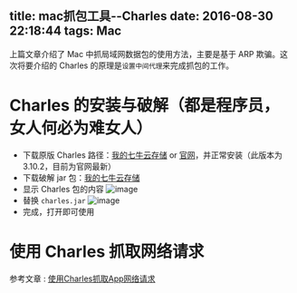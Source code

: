 title: mac抓包工具--Charles
date: 2016-08-30 22:18:44
tags: Mac
---

上篇文章介绍了 Mac 中抓局域网数据包的使用方法，主要是基于 ARP 欺骗。这次将要介绍的 Charles 的原理是`设置中间代理`来完成抓包的工作。

<!--more-->

# Charles 的安装与破解（都是程序员，女人何必为难女人）

 - 下载原版 Charles 路径：[我的七牛云存储](http://7xivx9.com1.z0.glb.clouddn.com/charles-proxy-3.10.2.dmg) or [官网](http://www.charlesproxy.com/download/)，并正常安装（此版本为 3.10.2，目前为官网最新）
 - 下载破解 jar 包：[我的七牛云存储](http://7xivx9.com1.z0.glb.clouddn.com/charles.jar)
 - 显示 Charles 包的内容
 	![image](http://7xivx9.com1.z0.glb.clouddn.com/charles-cracker-1.png)
 - 替换 `charles.jar`
 	![image](http://7xivx9.com1.z0.glb.clouddn.com/charles-cracker-2.png)
 - 完成，打开即可使用

# 使用 Charles 抓取网络请求

参考文章 : [使用Charles抓取App网络请求](http://www.brighttj.com/ios/ios-use-charles-fetch-web-request-in-app.html)